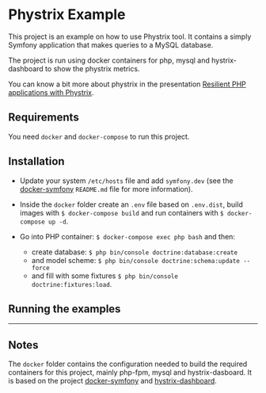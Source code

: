# Phystrix Example

This project is an example on how to use Phystrix tool. It contains a simply Symfony application that makes queries to a MySQL database.

The project is run using docker containers for php, mysql and hystrix-dashboard to show the phystrix metrics.

You can know a bit more about phystrix in the presentation [Resilient PHP applications with Phystrix](http://slides.com/acanimal/resiliency-php-apps).

## Requirements

You need `docker` and `docker-compose` to run this project.

## Installation

- Update your system `/etc/hosts` file and add `symfony.dev` (see the [docker-symfony](https://github.com/maxpou/docker-symfony) `README.md` file for more information).

- Inside the `docker` folder create an `.env` file based on `.env.dist`, build images with `$ docker-compose build` and run containers with `$ docker-compose up -d`.

- Go into PHP container: `$ docker-compose exec php bash` and then:
  - create database: `$ php bin/console doctrine:database:create`
  - and model scheme: `$ php bin/console doctrine:schema:update --force`
  - and fill with some fixtures `$ php bin/console doctrine:fixtures:load`.

## Running the examples



----

## Notes

The `docker` folder contains the configuration needed to build the required containers for this project, mainly php-fpm, mysql and hystrix-dasboard. It is based on the project [docker-symfony](https://github.com/maxpou/docker-symfony) and [hystrix-dashboard](https://hub.docker.com/r/kennedyoliveira/hystrix-dashboard/).
